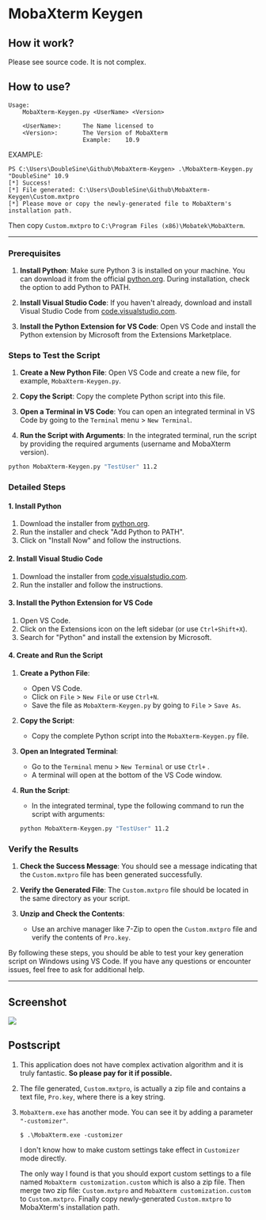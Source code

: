 # MobaXterm Keygen

## How it work?

Please see source code. It is not complex.

## How to use?

```
Usage:
    MobaXterm-Keygen.py <UserName> <Version>

    <UserName>:      The Name licensed to
    <Version>:       The Version of MobaXterm
                     Example:    10.9
```

EXAMPLE:

```
PS C:\Users\DoubleSine\Github\MobaXterm-Keygen> .\MobaXterm-Keygen.py "DoubleSine" 10.9
[*] Success!
[*] File generated: C:\Users\DoubleSine\Github\MobaXterm-Keygen\Custom.mxtpro
[*] Please move or copy the newly-generated file to MobaXterm's installation path.
```

Then copy `Custom.mxtpro` to `C:\Program Files (x86)\Mobatek\MobaXterm`.

---

### Prerequisites

1. **Install Python**: Make sure Python 3 is installed on your machine. You can download it from the official [python.org](https://www.python.org/). During installation, check the option to add Python to PATH.

2. **Install Visual Studio Code**: If you haven't already, download and install Visual Studio Code from [code.visualstudio.com](https://code.visualstudio.com/).

3. **Install the Python Extension for VS Code**: Open VS Code and install the Python extension by Microsoft from the Extensions Marketplace.

### Steps to Test the Script

1. **Create a New Python File**: Open VS Code and create a new file, for example, `MobaXterm-Keygen.py`.

2. **Copy the Script**: Copy the complete Python script into this file.

3. **Open a Terminal in VS Code**: You can open an integrated terminal in VS Code by going to the `Terminal` menu > `New Terminal`.

4. **Run the Script with Arguments**: In the integrated terminal, run the script by providing the required arguments (username and MobaXterm version).

```bash
python MobaXterm-Keygen.py "TestUser" 11.2
```

### Detailed Steps

#### 1. Install Python

1. Download the installer from [python.org](https://www.python.org/downloads/).
2. Run the installer and check "Add Python to PATH".
3. Click on "Install Now" and follow the instructions.

#### 2. Install Visual Studio Code

1. Download the installer from [code.visualstudio.com](https://code.visualstudio.com/).
2. Run the installer and follow the instructions.

#### 3. Install the Python Extension for VS Code

1. Open VS Code.
2. Click on the Extensions icon on the left sidebar (or use `Ctrl+Shift+X`).
3. Search for "Python" and install the extension by Microsoft.

#### 4. Create and Run the Script

1. **Create a Python File**:
   - Open VS Code.
   - Click on `File` > `New File` or use `Ctrl+N`.
   - Save the file as `MobaXterm-Keygen.py` by going to `File` > `Save As`.

2. **Copy the Script**:
   - Copy the complete Python script into the `MobaXterm-Keygen.py` file.

3. **Open an Integrated Terminal**:
   - Go to the `Terminal` menu > `New Terminal` or use `Ctrl+` .
   - A terminal will open at the bottom of the VS Code window.

4. **Run the Script**:
   - In the integrated terminal, type the following command to run the script with arguments:
   ```bash
   python MobaXterm-Keygen.py "TestUser" 11.2
   ```

### Verify the Results

1. **Check the Success Message**: You should see a message indicating that the `Custom.mxtpro` file has been generated successfully.

2. **Verify the Generated File**: The `Custom.mxtpro` file should be located in the same directory as your script.

3. **Unzip and Check the Contents**:
   - Use an archive manager like 7-Zip to open the `Custom.mxtpro` file and verify the contents of `Pro.key`.

By following these steps, you should be able to test your key generation script on Windows using VS Code. If you have any questions or encounter issues, feel free to ask for additional help.

---

## Screenshot

![](pic0.png)

## Postscript

1. This application does not have complex activation algorithm and it is truly fantastic. __So please pay for it if possible.__

2. The file generated, `Custom.mxtpro`, is actually a zip file and contains a text file, `Pro.key`, where there is a key string. 

3. `MobaXterm.exe` has another mode. You can see it by adding a parameter `"-customizer"`.

   ```
   $ .\MobaXterm.exe -customizer
   ```

   I don't know how to make custom settings take effect in `Customizer` mode directly. 
   
   The only way I found is that you should export custom settings to a file named `MobaXterm customization.custom` which is also a zip file. Then merge two zip file: `Custom.mxtpro` and `MobaXterm customization.custom` to `Custom.mxtpro`. Finally copy newly-generated `Custom.mxtpro` to MobaXterm's installation path.


